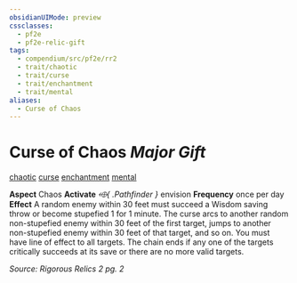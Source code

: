 ```yaml
---
obsidianUIMode: preview
cssclasses:
  - pf2e
  - pf2e-relic-gift
tags:
  - compendium/src/pf2e/rr2
  - trait/chaotic
  - trait/curse
  - trait/enchantment
  - trait/mental
aliases:
  - Curse of Chaos
---
```

# Curse of Chaos *Major Gift*  
[chaotic](rules/traits/chaotic.md "Chaotic Item Trait")  [curse](rules/traits/curse.md "Curse Item Trait")  [enchantment](rules/traits/enchantment.md "Enchantment Item Trait")  [mental](rules/traits/mental.md "Mental Item Trait")

**Aspect** Chaos
**Activate** *⬲{ .Pathfinder }* envision
**Frequency** once per day
**Effect** A random enemy within 30 feet must succeed a Wisdom saving throw or become stupefied 1 for 1 minute. The curse arcs to another random non-stupefied enemy within 30 feet of the first target, jumps to another non-stupefied enemy within 30 feet of that target, and so on. You must have line of effect to all targets. The chain ends if any one of the targets critically succeeds at its save or there are no more valid targets.

*Source: Rigorous Relics 2 pg. 2*  